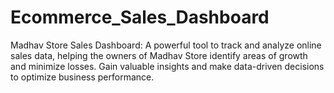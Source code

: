 # Ecommerce_Sales_Dashboard
Madhav Store Sales Dashboard: A powerful tool to track and analyze online sales data, helping the owners of Madhav Store identify areas of growth and minimize losses. Gain valuable insights and make data-driven decisions to optimize business performance.
